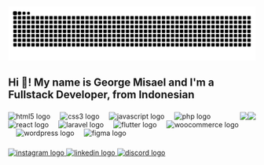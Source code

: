 <img src="https://raw.githubusercontent.com/georgemisaell/georgemisaell/output/snake.svg" alt="Snake animation" />

<br clear="both">

<h2 align="left">Hi 👋! My name is George Misael and I'm a Fullstack Developer, from Indonesian</h2>

###

<!-- <img align="right" height="150" src="https://i.imgflip.com/65efzo.gif"  /> -->

<!-- <img align="right" height="150" src="https://user-images.githubusercontent.com/74038190/219923809-b86dc415-a0c2-4a38-bc88-ad6cf06395a8.gif"/> -->

<img align="right" height="150" src="https://user-images.githubusercontent.com/74038190/212751818-13da6fd2-27ca-45c4-9c64-3940ccfa6fd3.gif"/>
<img align="right" height="150" src="https://user-images.githubusercontent.com/74038190/215283417-55c9fe42-d47b-4b51-94d1-cfc135280cbd.gif"/>

###

<div align="left">
  <img src="https://cdn.jsdelivr.net/gh/devicons/devicon/icons/html5/html5-original.svg" height="30" alt="html5 logo"/>
  <img width="12" />
  <img src="https://cdn.jsdelivr.net/gh/devicons/devicon/icons/css3/css3-original.svg" height="30" alt="css3 logo"  />
  <img width="12" />
  <img src="https://cdn.jsdelivr.net/gh/devicons/devicon/icons/javascript/javascript-original.svg" height="30" alt="javascript logo"  />
  <img width="12" />
  <img src="https://cdn.jsdelivr.net/gh/devicons/devicon/icons/php/php-original.svg" height="30" alt="php logo"  />
  <img width="12" />
  <img src="https://cdn.jsdelivr.net/gh/devicons/devicon/icons/react/react-original.svg" height="30" alt="react logo"  />
  <img width="12" />
  <img src="https://cdn.jsdelivr.net/gh/devicons/devicon/icons/laravel/laravel-original.svg" height="30" alt="laravel logo"  />
  <img width="12" />
  <img src="https://cdn.jsdelivr.net/gh/devicons/devicon/icons/flutter/flutter-original.svg" height="30" alt="flutter logo"  />
  <img width="12" />
  <img src="https://cdn.jsdelivr.net/gh/devicons/devicon/icons/woocommerce/woocommerce-original.svg" height="30" alt="woocommerce logo"  />
  <img width="12" />
  <img src="https://cdn.jsdelivr.net/gh/devicons/devicon/icons/wordpress/wordpress-original.svg" height="30" alt="wordpress logo"  />
  <img width="12" />
  <img src="https://cdn.jsdelivr.net/gh/devicons/devicon/icons/figma/figma-original.svg" height="30" alt="figma logo"  />
</div>

###

<div align="left">
  <a href="https://www.instagram.com/georgemisaell/" target="_blank">
    <img src="https://img.shields.io/static/v1?message=Instagram&logo=instagram&label=&color=E4405F&logoColor=white&labelColor=&style=for-the-badge" height="35" alt="instagram logo"  />
  </a>

  <a href="https://www.linkedin.com/in/georgemisael" target="_blank">
    <img src="https://img.shields.io/static/v1?message=LinkedIn&logo=linkedin&label=&color=0077B5&logoColor=white&labelColor=&style=for-the-badge" height="35" alt="linkedin logo"/>
  </a>

  <a href="https://discord.com/users/xjorji" target="_blank">
    <img src="https://img.shields.io/static/v1?message=Discord&logo=discord&label=&color=7289DA&logoColor=white&labelColor=&style=for-the-badge" height="35" alt="discord logo"  />
  </a>

</div>

###
